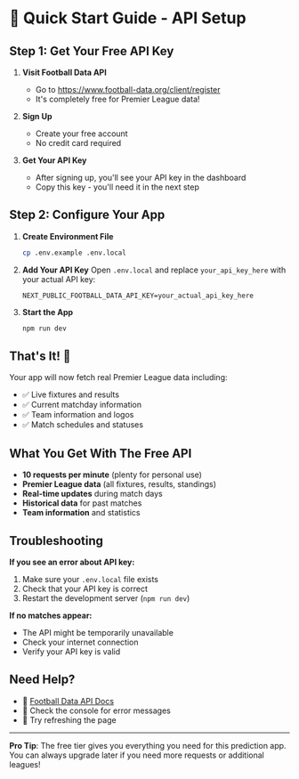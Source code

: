 # 🚀 Quick Start Guide - API Setup

## Step 1: Get Your Free API Key

1. **Visit Football Data API**

   - Go to https://www.football-data.org/client/register
   - It's completely free for Premier League data!

2. **Sign Up**

   - Create your free account
   - No credit card required

3. **Get Your API Key**
   - After signing up, you'll see your API key in the dashboard
   - Copy this key - you'll need it in the next step

## Step 2: Configure Your App

1. **Create Environment File**

   ```bash
   cp .env.example .env.local
   ```

2. **Add Your API Key**
   Open `.env.local` and replace `your_api_key_here` with your actual API key:

   ```
   NEXT_PUBLIC_FOOTBALL_DATA_API_KEY=your_actual_api_key_here
   ```

3. **Start the App**
   ```bash
   npm run dev
   ```

## That's It! 🎉

Your app will now fetch real Premier League data including:

- ✅ Live fixtures and results
- ✅ Current matchday information
- ✅ Team information and logos
- ✅ Match schedules and statuses

## What You Get With The Free API

- **10 requests per minute** (plenty for personal use)
- **Premier League data** (all fixtures, results, standings)
- **Real-time updates** during match days
- **Historical data** for past matches
- **Team information** and statistics

## Troubleshooting

**If you see an error about API key:**

1. Make sure your `.env.local` file exists
2. Check that your API key is correct
3. Restart the development server (`npm run dev`)

**If no matches appear:**

- The API might be temporarily unavailable
- Check your internet connection
- Verify your API key is valid

## Need Help?

- 📖 [Football Data API Docs](https://www.football-data.org/documentation/quickstart)
- 💬 Check the console for error messages
- 🔄 Try refreshing the page

---

**Pro Tip**: The free tier gives you everything you need for this prediction app. You can always upgrade later if you need more requests or additional leagues!
